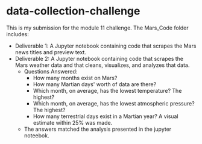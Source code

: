 # data-collection-challenge

This is my submission for the module 11 challenge. The Mars_Code folder includes:
- Deliverable 1: A Jupyter notebook containing code that scrapes the Mars news titles and preview text.
- Deliverable 2: A Jupyter notebook containing code that scrapes the Mars weather data and that cleans, visualizes, and analyzes that data.
    - Questions Answered:
        - How many months exist on Mars?
        - How many Martian days' worth of data are there?
        - Which month, on average, has the lowest temperature? The highest?
        - Which month, on average, has the lowest atmospheric pressure? The highest?
        - How many terrestrial days exist in a Martian year? A visual estimate within 25% was made.
    - The answers matched the analysis presented in the jupyter noteebok.
        
